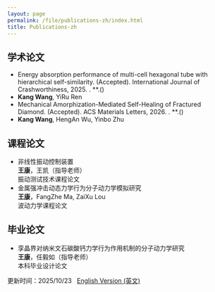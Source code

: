 ```yaml
---
layout: page
permalink: /file/publications-zh/index.html
title: Publications-zh
---
```


## 学术论文

- Energy absorption performance of multi-cell hexagonal tube with hierarchical self-similarity. (Accepted). International Journal of Crashworthiness, 2025. . **.() <br>
- **Kang Wang**, YiRu Ren <br>
- Mechanical Amorphization-Mediated Self-Healing of Fractured Diamond. (Accepted). ACS Materials Letters, 2026. . **.() <br>
- **Kang Wang**, HengAn Wu, Yinbo Zhu <br>

## 课程论文

- 非线性振动控制装置<br>**王康**，王凯（指导老师）<br>振动测试技术课程论文<br>
- 金属强冲击动态力学行为分子动力学模拟研究<br>**王康**，FangZhe Ma, ZaiXu Lou <br>波动力学课程论文<br>

## 毕业论文

- 孪晶界对纳米文石碳酸钙力学行为作用机制的分子动力学研究<br>**王康**，任毅如（指导老师）<br>本科毕业设计论文<br>

更新时间：2025/10/23 &nbsp;  [English Version (英文)](https://itskkk.github.io/publications/)

